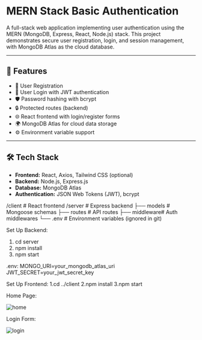 # MERN Stack Basic Authentication

A full-stack web application implementing user authentication using the MERN (MongoDB, Express, React, Node.js) stack. This project demonstrates secure user registration, login, and session management, with MongoDB Atlas as the cloud database.

---

## 🚀 Features

- 🔐 User Registration
- 🔐 User Login with JWT authentication
- 🛡️ Password hashing with bcrypt
- 🔒 Protected routes (backend)
- 🌐 React frontend with login/register forms
- 🌍 MongoDB Atlas for cloud data storage
- ⚙️ Environment variable support

---

## 🛠️ Tech Stack

- **Frontend:** React, Axios, Tailwind CSS (optional)
- **Backend:** Node.js, Express.js
- **Database:** MongoDB Atlas
- **Authentication:** JSON Web Tokens (JWT), bcrypt

/client # React frontend
/server # Express backend
├── models # Mongoose schemas
├── routes # API routes
├── middleware# Auth middlewares
└── .env # Environment variables (ignored in git)

Set Up Backend:
1. cd server
2. npm install
3. npm start

.env:
MONGO_URI=your_mongodb_atlas_uri
JWT_SECRET=your_jwt_secret_key

Set Up Frontend:
1.cd ../client
2.npm install
3.npm start

Home Page:

![home](https://github.com/user-attachments/assets/cba80304-2786-4ed3-9c45-60e33686f1a0)

Login Form:

![login](https://github.com/user-attachments/assets/d8effae1-ae94-4ca8-9c62-036005ed3719)

